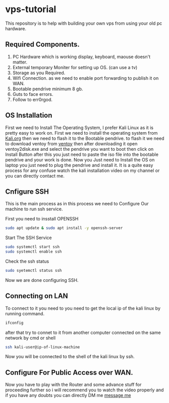 # vps-tutorial
This repository is to help with building your own vps from using your old pc hardware.

## Required Components.

1. PC Hardware which is working display, keyboard, maouse doesn't matter.
2. External temporary Moniter for setting up OS. (can use a tv)
3. Storage as you Required.
4. Wifi Connection. as we need to enable port forwarding to publish it on WAN.
5. Bootable pendrive minimum 8 gb.
6. Guts to face errors.
7. Follow to err0rgod.

## OS Installation

First we need to Install The Operating System, I prefer Kali Linux as it is pretty easy to work on. First we need to install the operating system from [Kali.org](https://www.kali.org/get-kali/#kali-installer-images) then we need to flash it to the Bootable pendrive. to flash it we need to download ventoy from [ventoy](https://sourceforge.net/projects/ventoy/files/v1.1.05) then after downloading it open ventoy2disk.exe and select the pendrive you want to boot then click on Install Button after this you just need to paste the iso file into the bootable pendrive and your work is done. Now you Just need to Install the OS on laptop you just need to plug the pendrive and install it. It is a quite easy process for any confuse watch the kali installation video on my channel or you can directly contact me.

## Cnfigure SSH

This is the main process as in this process we need to Configure Our machine to run ssh service.

First you need to insstall OPENSSH

``` bash 
sudo apt update & sudo apt install -y openssh-server
```

Start The SSH Service 

``` bash
sudo systemctl start ssh
sudo systemctl enable ssh
```
Check the ssh status 

``` bash
sudo syetemctl status ssh
```

Now we are done configuring SSH.

## Connecting on LAN

To connect to it you need to you need to get the local ip of the kali linux by running command.
``` bash
ifconfig
```

after that try to connet to it from another computer connected on the same network by cmd or shell

``` bash
ssh kali-user@ip-of-linux-machine
```
Now you will be connected to the shell of the kali linux by ssh.

## Configure For Public Access over WAN.

Now you have to play with the Router and some advance stuff for proceeding further so i will recommend you to watch the video properly and if you have any doubts you can directly DM me [message me](https://instagram.com/err0rgod)
